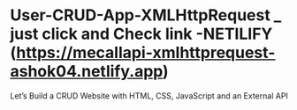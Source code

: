 # User-CRUD-App-XMLHttpRequest  _ just click and Check link -NETILIFY (https://mecallapi-xmlhttprequest-ashok04.netlify.app) 

Let’s Build a CRUD Website with HTML, CSS, JavaScript and an External API
